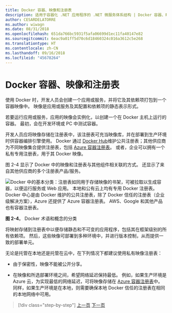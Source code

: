 ```yaml
---
title: Docker 容器、映像和注册表
description: 适用于容器化 .NET 应用程序的 .NET 微服务体系结构 | Docker 容器、映像和注册表
author: CESARDELATORRE
ms.author: wiwagn
ms.date: 08/31/2018
ms.openlocfilehash: 651da766bc5931f5afa06699d1ec11fa40147e82
ms.sourcegitcommit: 6eac9a01ff5d70c6d18460324c016a3612c5e268
ms.translationtype: HT
ms.contentlocale: zh-CN
ms.lasthandoff: 09/16/2018
ms.locfileid: "45678264"
---
```

# <a name="docker-containers-images-and-registries"></a>Docker 容器、映像和注册表

使用 Docker 时，开发人员会创建一个应用或服务，并将它及其依赖项打包到一个容器映像中。 映像是应用或服务及其配置和依赖项的静态表示形式。

若要运行应用或服务，应用的映像会实例化，以创建一个在 Docker 主机上运行的容器。 最初，会在开发环境或 PC 中测试容器。

开发人员应将映像存储在注册表中，该注册表可充当映像库，并在部署到生产环境时供容器编排引擎使用。 Docker 通过 [Docker Hub](https://hub.docker.com/)维护公共注册表；其他供应商为不同映像集合提供注册表，包括 [Azure 容器注册表](https://azure.microsoft.com/services/container-registry/)。 或者，企业可以拥有一个私有专用注册表，用于其 Docker 映像。

图 2-4 显示了 Docker 中的映像和注册表与其他组件相关联的方式。 还显示了来自其他供应商的多个注册表产品/服务。

![Docker 中的基本分类：注册表如同用于存储映像的书架，可被拉取以生成容器，以便运行服务或 Web 应用。 本地和公有云上均有专用 Docker 注册表。 Docker 中心是由 Docker 维护的公共注册表，除了 Docker 信任的注册表（企业级解决方案），Azure 还提供了 Azure 容器注册表。 AWS、Google 和其他产品也有容器注册表。](./media/image5.PNG)

**图 2-4**。 Docker 术语和概念的分类

将映射存储到注册表中以便存储静态和不可变的应用程序，包括其在框架级别的所有依赖项。 然后，这些映像可部署到多种环境中，并进行版本控制，从而提供一致的部署单元。

无论是托管在本地还是托管在云中，在下列情况下都建议使用私有映像注册表：

-   由于保密性，映像不能被公开分享。

-   在映像和所选部署环境之间，希望网络延迟保持最低。 例如，如果生产环境是 Azure 云，为实现最低的网络延迟，可将映像存储在 [Azure 容器注册表](https://azure.microsoft.com/services/container-registry/)中。 同样，如果生产环境是在本地，则需要确保本地 Docker 信任的注册表在相同的本地网络中可用。

>[!div class="step-by-step"]
[上一页](docker-terminology.md)
[下一页](../net-core-net-framework-containers/index.md)
